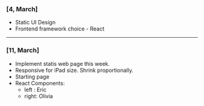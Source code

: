 ### [4, March]

- Static UI Design 
- Frontend framework choice - React 
-----

### [11, March]
- Implement statis web page this week. 
- Responsive for iPad size. Shrink proportionally. 
- Starting page 
- React Components: 
	- left : Eric
	- right: Olivia 
<!--stackedit_data:
eyJoaXN0b3J5IjpbMTE2MzkwODc4NSwtNzczMzE2MDM4LDE5Nz
I2NDY2NDBdfQ==
-->